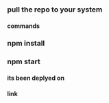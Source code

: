 ### pull the repo to your system
#### commands
### npm install 
### npm start


#### its been deplyed on 
#### link
